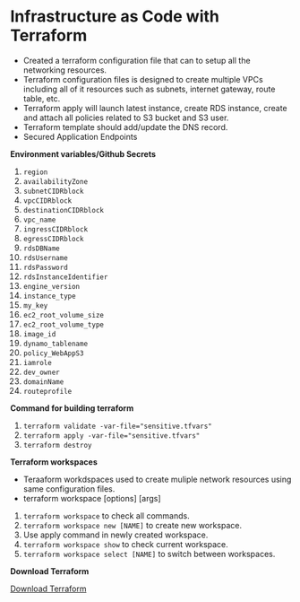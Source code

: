 # Infrastructure as Code with Terraform

* Created a terraform configuration file that can to setup all the networking resources.
* Terraform configuration files is designed to create multiple VPCs including all of it resources such as subnets, internet gateway, route table, etc.
* Terraform apply will launch latest instance, create RDS instance, create and attach all policies related to S3 bucket and S3 user.
* Terraform template should add/update the DNS record.
* Secured Application Endpoints


**Environment variables/Github Secrets**

1. `region`
2. `availabilityZone`
3. `subnetCIDRblock`
4. `vpcCIDRblock`
5. `destinationCIDRblock`
6. `vpc_name`
7. `ingressCIDRblock`
8. `egressCIDRblock`
9. `rdsDBName`
10. `rdsUsername`
11. `rdsPassword`
12. `rdsInstanceIdentifier`
13. `engine_version`
14. `instance_type`
15. `my_key`
16. `ec2_root_volume_size`
17. `ec2_root_volume_type`
18. `image_id`
19. `dynamo_tablename`
20. `policy_WebAppS3`
21. `iamrole`
22. `dev_owner`
23. `domainName`
24. `routeprofile`

**Command for building terraform**

1. `terraform validate -var-file="sensitive.tfvars"`  
2. `terraform apply -var-file="sensitive.tfvars"` 
3. `terraform destroy`

**Terraform workspaces**
*   Teraaform workdspaces used to create muliple network resources using same configuration files.
*   terraform workspace <subcommand> [options] [args]
1. `terraform workspace` to check all commands.
2. `terraform workspace new [NAME]` to create new workspace.
3.  Use apply command in newly created workspace.
4. `terraform workspace show` to check current workspace.
4. `terraform workspace select [NAME]` to switch between workspaces.


**Download Terraform**

[Download Terraform](https://www.terraform.io/downloads.html)
